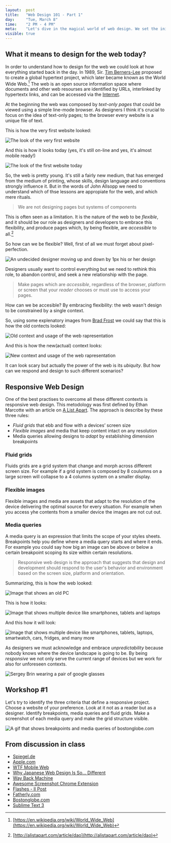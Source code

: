 ```yaml
---
layout:  post
title:   "Web Design 101 - Part 1"
day:     "Tue, March 8"
time:    "2 PM - 4 PM"
meta:    "Let's dive in the magical world of web design. We set the initial basis for the course with an introduction on the subject followed by policies and information"
visible: true
---
```


## What it means to design for the web today?

In order to understand how to design for the web we could look at how everything started back in the day. In 1989, Sir. [Tim Berners-Lee](https://www.w3.org/People/Berners-Lee/) proposed to create a global hypertext project, which later became known as the World Wide Web.[^1]
The web is an open source information space where documents and other web resourses are identified by URLs, interlinked by hypertextx links, and can be accessed via the [Internet](https://en.wikipedia.org/wiki/Internet).

At the beginning the web was composed by _text-only pages_ that could be viewed using a simple line-mode browser. As designers I think it's crucial to focus on the idea of text-only pages; to the browser every website is a unique file of text. 

This is how the very first website looked:

![The look of the very first website](../uploads/2016/03/first-website.jpg)

And this is how it looks today (yes, it's still on-line and yes, it's almost mobile ready!)

![The look of the first website today](../uploads/2016/03/first-website-today.jpg)

So, the web is pretty young. It's still a fairly new medium, that has emerged from the medium of printing, whose skills, design language and conventions strongly influence it. But in the words of John Allsopp we need to understand which of thse lessons are appropiate for the web, and which mere rituals.

> We are not designing pages but systems of components

This is often seen as a limitation. It is the nature of the web to be _flexible_, and it should be our role as designers and developers to embrace this flexibility, and produce pages which, by being flexible, are _accessible_ to all.[^2]

So how can we be flexible? Well, first of all we must forget about pixel-perfection. 

![An undecided designer moving up and down by 1px his or her design](../uploads/2016/03/pixel-perfect.gif)

Designers usually want to control everything but we need to rethink this role, to abandon control, and seek a new relationship with the page.

> Make pages which are _accessible_, regardless of the browser, platform or screen that your _reader_ chooses or must use to access your pages.

How can we be accesible? By embracing flexibility: the web wasn't design to be constrained by a single context.

So, using some explenatory images from [Brad Frost](http://bradfrost.com/blog/web/for-a-future-friendly-web/) we could say that this is how the old contects looked:

![Old context and usage of the web rapresentation](../uploads/2016/03/old-context.jpg)

And this is how the new(actual) context looks:

![New context and usage of the web rapresentation](../uploads/2016/03/new-context.jpg)

It can look scary but actually the power of the web is its _ubiquity_. But how can we respond and design to such different scenarios?

## Responsive Web Design

One of the best practises to overcome all these different contexts is responsive web design. This metodology was first defined by Ethan Marcotte with an article on [A List Apart](http://alistapart.com/article/responsive-web-design). The approach is describe by these three rules:

- _Fluid grids_ that ebb and flow with a devices’ screen size
- _Flexible images_ and media that keep content intact on any resolution
- Media queries allowing designs to _adapt_ by establishing dimension breakpoints

### Fluid grids

Fluids grids are a grid system that change and morph across different screen size. For example if a grid system is composed by 8 coulumns on a large screen will collapse to a 4 columns system on a smaller display.

### Flexible images

Flexible images and media are assets that adapt to the resolution of the device delivering the optimal source for every situation. For example when you access yhe contents from a smaller device the images are not cut out.

### Media queries

A media query is an expression that limits the scope of your styles sheets. Breakpoints help you define where a media query starts and where it ends. For example you could say how big an image can be above or below a certain breakpoint scoping its size within certain resolutions. 

> Responsive web design is the approach that suggests that design and development should respond to the user's behavior and environment based on the screen size, platform and orientation.

Summarizing, this is how the web looked: 

![Image that shows an old PC](../uploads/2016/03/this-is-not-the-web.jpg)

This is how it looks:

![Image that shows multiple device like smartphones, tablets and laptops](../uploads/2016/03/this-is-the-web.jpg)

And this how it will look:

![Image that shows multiple device like smartphones, tablets, laptops, smartwatch, cars, fridges, and many more](../uploads/2016/03/this-will-be-the-web.jpg)

As designers we must acknowledge and embrace _unpredictability_ because nobody knows where the device landscape is going to be. By being _responsive_ we not only serve the current range of devices but we work for also for unforeseen contexts. 

![Sergey Brin wearing a pair of google glasses](../uploads/2016/03/google-glasses.jpg)

## Workshop #1 

Let's try to identify the three criteria that define a responsive project. Choose a website of your preference. Look at it not as a reader but as a designer. Identify breakpoints, media queries and fluid grids. Make a screenshot of each media query and make the grid structure visible.

![A gif that shows breakpoints and media queries of bostonglobe.com](../uploads/2016/03/boston-globe-responsive.gif)

## From discussion in class

- [Spiegel.de](http://www.spiegel.de/)
- [Apple.com](http://www.apple.com/)
- [WTF Mobile Web](http://wtfmobileweb.com/)
- [Why Japanese Web Design Is So… Different](http://randomwire.com/why-japanese-web-design-is-so-different/)
- [Way Back Machine](http://archive.org/web/)
- [Awesome Screenshot Chrome Extension](https://www.awesomescreenshot.com/)
- [Flashes - Il Post](http://flashes.ilpost.it/)
- [Fatherly.com](http://wordisborn.fatherly.com/)
- [Bostonglobe.com](http://www.bostonglobe.com/)
- [Sublime Text 3](https://www.sublimetext.com/3)

[^1]: [https://en.wikipedia.org/wiki/World_Wide_Web](https://en.wikipedia.org/wiki/World_Wide_Web)
[^2]: [http://alistapart.com/article/dao](http://alistapart.com/article/dao)
